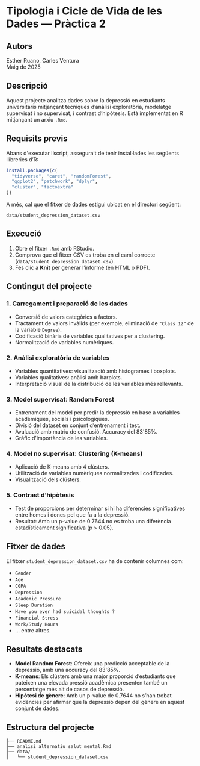 # Tipologia i Cicle de Vida de les Dades — Pràctica 2

## Autors
Esther Ruano, Carles Ventura  
Maig de 2025

## Descripció

Aquest projecte analitza dades sobre la depressió en estudiants universitaris mitjançant tècniques d’anàlisi exploratòria, modelatge supervisat i no supervisat, i contrast d’hipòtesis. Està implementat en R mitjançant un arxiu `.Rmd`.

## Requisits previs

Abans d'executar l’script, assegura’t de tenir instal·lades les següents llibreries d’R:

```r
install.packages(c(
  "tidyverse", "caret", "randomForest",
  "ggplot2", "patchwork", "dplyr",
  "cluster", "factoextra"
))
```

A més, cal que el fitxer de dades estigui ubicat en el directori següent:

```
data/student_depression_dataset.csv
```

## Execució

1. Obre el fitxer `.Rmd` amb RStudio.
2. Comprova que el fitxer CSV es troba en el camí correcte (`data/student_depression_dataset.csv`).
3. Fes clic a **Knit** per generar l’informe (en HTML o PDF).

## Contingut del projecte

### 1. Carregament i preparació de les dades

- Conversió de valors categòrics a factors.
- Tractament de valors invàlids (per exemple, eliminació de `"Class 12"` de la variable `Degree`).
- Codificació binària de variables qualitatives per a clustering.
- Normalització de variables numèriques.

### 2. Anàlisi exploratòria de variables

- Variables quantitatives: visualització amb histogrames i boxplots.
- Variables qualitatives: anàlisi amb barplots.
- Interpretació visual de la distribució de les variables més rellevants.

### 3. Model supervisat: Random Forest

- Entrenament del model per predir la depressió en base a variables acadèmiques, socials i psicològiques.
- Divisió del dataset en conjunt d’entrenament i test.
- Avaluació amb matriu de confusió. Accuracy del 83'85%.
- Gràfic d'importància de les variables.

### 4. Model no supervisat: Clustering (K-means)

- Aplicació de K-means amb 4 clústers.
- Utilització de variables numèriques normalitzades i codificades.
- Visualització dels clústers.

### 5. Contrast d’hipòtesis

- Test de proporcions per determinar si hi ha diferències significatives entre homes i dones pel que fa a la depressió.
- Resultat: Amb un p-value de 0.7644 no es troba una diferència estadísticament significativa (p > 0.05).

## Fitxer de dades

El fitxer `student_depression_dataset.csv` ha de contenir columnes com:

- `Gender`
- `Age`
- `CGPA`
- `Depression`
- `Academic Pressure`
- `Sleep Duration`
- `Have you ever had suicidal thoughts ?`
- `Financial Stress`
- `Work/Study Hours`
- ... entre altres.

## Resultats destacats

- **Model Random Forest**: Ofereix una predicció acceptable de la depressió, amb una accuracy del 83'85%.
- **K-means**:  Els clústers amb una major proporció d’estudiants que pateixen una elevada pressió acadèmica presenten també un percentatge més alt de casos de depressió.
- **Hipòtesi de gènere**: Amb un p-value de 0.7644 no s’han trobat evidències per afirmar que la depressió depèn del gènere en aquest conjunt de dades.

## Estructura del projecte

```
├── README.md
├── analisi_alternatiu_salut_mental.Rmd
├── data/
│   └── student_depression_dataset.csv
```
